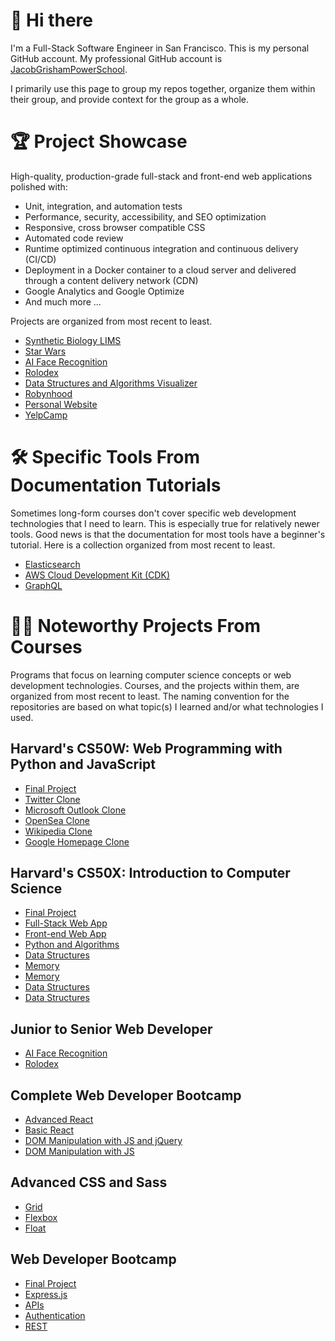 # 👋 Hi there
I'm a Full-Stack Software Engineer in San Francisco. This is my personal GitHub account. My professional GitHub account is [JacobGrishamPowerSchool](https://github.com/JacobGrishamPowerSchool).

I primarily use this page to group my repos together, organize them within their group, and provide context for the group as a whole.

# 🏆 Project Showcase
High-quality, production-grade full-stack and front-end web applications polished with:
- Unit, integration, and automation tests
- Performance, security, accessibility, and SEO optimization
- Responsive, cross browser compatible CSS
- Automated code review
- Runtime optimized continuous integration and continuous delivery (CI/CD)
- Deployment in a Docker container to a cloud server and delivered through a content delivery network (CDN)
- Google Analytics and Google Optimize
- And much more ...

Projects are organized from most recent to least.

- [Synthetic Biology LIMS](https://github.com/JacobGrisham/Synthetic-Biology-LIMS)
- [Star Wars](https://github.com/JacobGrisham/Gatsby.js-and-Styled-Components)
- [AI Face Recognition](https://github.com/JacobGrisham/Next.js-Docker-Redis-Sessions-JWT)
- [Rolodex](https://github.com/JacobGrisham/React.js-Advanced-Hooks-and-Redux)
- [Data Structures and Algorithms Visualizer](https://github.com/JacobGrisham/Data-Structures-and-Algorithms-Visualizer)
- [Robynhood](https://github.com/JacobGrisham/Finance-Full-Stack-Web-App-using-Flask-and-SQL)
- [Personal Website](https://github.com/JacobGrisham/Professional-Portfolio)
- [YelpCamp](https://github.com/JacobGrisham/YelpCamp)

# 🛠 Specific Tools From Documentation Tutorials
Sometimes long-form courses don't cover specific web development technologies that I need to learn. This is especially true for relatively newer tools. Good news is that the documentation for most tools have a beginner's tutorial. Here is a collection organized from most recent to least.
- [Elasticsearch](https://github.com/JacobGrisham/elasticsearch)
- [AWS Cloud Development Kit (CDK)](https://github.com/JacobGrisham/aws-cdk)
- [GraphQL](https://github.com/JacobGrisham/graphql)

# 👩‍🏫 Noteworthy Projects From Courses
Programs that focus on learning computer science concepts or web development technologies. Courses, and the projects within them, are organized from most recent to least. The naming convention for the repositories are based on what topic(s) I learned and/or what technologies I used.

## Harvard's CS50W: Web Programming with Python and JavaScript
- [Final Project](https://github.com/JacobGrisham/Synthetic-Biology-LIMS)
- [Twitter Clone](https://github.com/JacobGrisham/Network-Single-Page-Full-Stack-Web-App-using-Django-and-Javascript)
- [Microsoft Outlook Clone](https://github.com/JacobGrisham/Mail-Single-Page-Full-Stack-Web-App-using-Django-and-Javascript)
- [OpenSea Clone](https://github.com/JacobGrisham/Commerce-Full-Stack-Web-App-using-Django)
- [Wikipedia Clone](https://github.com/JacobGrisham/Wiki-Full-Stack-Web-App-using-Django)
- [Google Homepage Clone](https://github.com/JacobGrisham/Google-Homepage-HTML-and-CSS)

## Harvard's CS50X: Introduction to Computer Science
- [Final Project](https://github.com/JacobGrisham/Data-Structures-and-Algorithms-Visualizer)
- [Full-Stack Web App](https://github.com/JacobGrisham/Finance-Full-Stack-Web-App-using-Flask-and-SQL)
- [Front-end Web App](https://github.com/JacobGrisham/Star-Wars-Front-End-Web-App-using-Flask)
- [Python and Algorithms](https://github.com/JacobGrisham/DNA-Identification-Algorithm-using-Python)
- [Data Structures](https://github.com/JacobGrisham/Spell-Checker-Data-Structures-using-C)
- [Memory](https://github.com/JacobGrisham/Photo-Filters-and-Memory-using-C)
- [Memory](https://github.com/JacobGrisham/Photo-Recovery-and-Memory-using-C)
- [Data Structures](https://github.com/JacobGrisham/Text-Analysis-Arrays-using-C)
- [Data Structures](https://github.com/JacobGrisham/Encryption-Arrays-using-C)

## Junior to Senior Web Developer
- [AI Face Recognition](https://github.com/JacobGrisham/Next.js-Docker-Redis-Sessions-JWT)
- [Rolodex](https://github.com/JacobGrisham/React.js-Advanced-Hooks-and-Redux)

## Complete Web Developer Bootcamp
- [Advanced React](https://github.com/JacobGrisham/React.js-Advanced)
- [Basic React](https://github.com/JacobGrisham/React.js-Fundamentals)
- [DOM Manipulation with JS and jQuery](https://github.com/JacobGrisham/DOM-Manipulation-using-Javascript-and-Jquery)
- [DOM Manipulation with JS](https://github.com/JacobGrisham/DOM-Manipulation-using-Javascript)

## Advanced CSS and Sass
- [Grid](https://github.com/JacobGrisham/Grid-Layout-with-Responsive-Design)
- [Flexbox](https://github.com/JacobGrisham/Flexbox-Layout-with-Responsive-Design)
- [Float](https://github.com/JacobGrisham/Float-Layout-with-Advanced-Responsive-Design)

## Web Developer Bootcamp
- [Final Project](https://github.com/JacobGrisham/YelpCamp)
- [Express.js](https://github.com/JacobGrisham/Advanced-Express.js)
- [APIs](https://github.com/JacobGrisham/Introduction-to-API-s)
- [Authentication](https://github.com/JacobGrisham/Authentication)
- [REST](https://github.com/JacobGrisham/RESTful-Routing)
